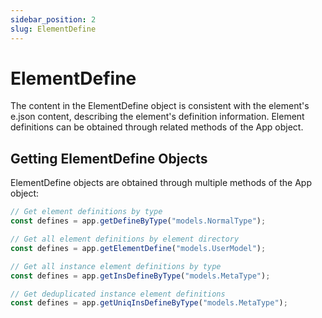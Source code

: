 ```yaml
---
sidebar_position: 2
slug: ElementDefine
---
```


# ElementDefine
The content in the ElementDefine object is consistent with the element's e.json content, describing the element's definition information. Element definitions can be obtained through related methods of the App object.

## Getting ElementDefine Objects
ElementDefine objects are obtained through multiple methods of the App object:

```javascript
// Get element definitions by type
const defines = app.getDefineByType("models.NormalType");

// Get all element definitions by element directory
const defines = app.getElementDefine("models.UserModel");

// Get all instance element definitions by type
const defines = app.getInsDefineByType("models.MetaType");

// Get deduplicated instance element definitions
const defines = app.getUniqInsDefineByType("models.MetaType");
```
